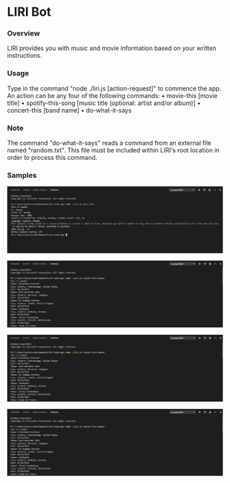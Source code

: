 # LIRI Bot

### Overview

LIRI provides you with music and movie information based on your written instructions.

### Usage

Type in the command "node ./liri.js [action-request]" to commence the app. An action can be any four of the following commands:
• movie-this [movie title]
• spotify-this-song [music title (optional: artist and/or album)]
• concert-this [band name]
• do-what-it-says

### Note

The command "do-what-it-says" reads a command from an external file named "random.txt". This file must be included within LIRI's root location in order to process this command.

### Samples

<div><img src="images/movie-this-capture.png"></div>

![spotify-this-song in node terminal](https://github.com/VerySneaky77/liri-node-app/blob/master/images/concert-this-capture.PNG?raw=true "spotify-this-song Screen Capture")

![concer-this in node terminal](https://github.com/VerySneaky77/liri-node-app/blob/master/images/concert-this-capture.PNG?raw=true "concert-this Screen Capture")

![do-what-it-says in node terminal](https://github.com/VerySneaky77/liri-node-app/blob/master/images/concert-this-capture.PNG?raw=true "do-what-it-says Screen Capture")